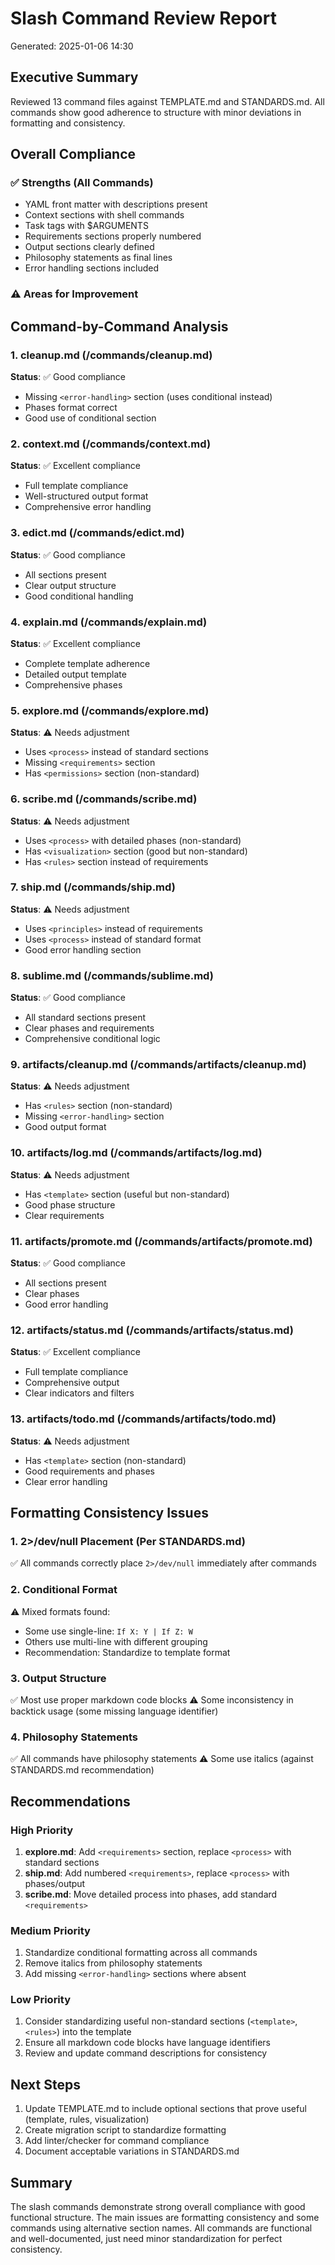 # Slash Command Review Report

Generated: 2025-01-06 14:30

## Executive Summary

Reviewed 13 command files against TEMPLATE.md and STANDARDS.md. All commands show good adherence to structure with minor deviations in formatting and consistency.

## Overall Compliance

### ✅ Strengths (All Commands)
- YAML front matter with descriptions present
- Context sections with shell commands
- Task tags with $ARGUMENTS
- Requirements sections properly numbered
- Output sections clearly defined
- Philosophy statements as final lines
- Error handling sections included

### ⚠️ Areas for Improvement

## Command-by-Command Analysis

### 1. **cleanup.md** (/commands/cleanup.md)
**Status**: ✅ Good compliance
- Missing `<error-handling>` section (uses conditional instead)
- Phases format correct
- Good use of conditional section

### 2. **context.md** (/commands/context.md)
**Status**: ✅ Excellent compliance
- Full template compliance
- Well-structured output format
- Comprehensive error handling

### 3. **edict.md** (/commands/edict.md)
**Status**: ✅ Good compliance  
- All sections present
- Clear output structure
- Good conditional handling

### 4. **explain.md** (/commands/explain.md)
**Status**: ✅ Excellent compliance
- Complete template adherence
- Detailed output template
- Comprehensive phases

### 5. **explore.md** (/commands/explore.md)
**Status**: ⚠️ Needs adjustment
- Uses `<process>` instead of standard sections
- Missing `<requirements>` section
- Has `<permissions>` section (non-standard)

### 6. **scribe.md** (/commands/scribe.md)
**Status**: ⚠️ Needs adjustment
- Uses `<process>` with detailed phases (non-standard)
- Has `<visualization>` section (good but non-standard)
- Has `<rules>` section instead of requirements

### 7. **ship.md** (/commands/ship.md)
**Status**: ⚠️ Needs adjustment
- Uses `<principles>` instead of requirements
- Uses `<process>` instead of standard format
- Good error handling section

### 8. **sublime.md** (/commands/sublime.md)
**Status**: ✅ Good compliance
- All standard sections present
- Clear phases and requirements
- Comprehensive conditional logic

### 9. **artifacts/cleanup.md** (/commands/artifacts/cleanup.md)
**Status**: ⚠️ Needs adjustment
- Has `<rules>` section (non-standard)
- Missing `<error-handling>` section
- Good output format

### 10. **artifacts/log.md** (/commands/artifacts/log.md)
**Status**: ⚠️ Needs adjustment
- Has `<template>` section (useful but non-standard)
- Good phase structure
- Clear requirements

### 11. **artifacts/promote.md** (/commands/artifacts/promote.md)
**Status**: ✅ Good compliance
- All sections present
- Clear phases
- Good error handling

### 12. **artifacts/status.md** (/commands/artifacts/status.md)
**Status**: ✅ Excellent compliance
- Full template compliance
- Comprehensive output
- Clear indicators and filters

### 13. **artifacts/todo.md** (/commands/artifacts/todo.md)
**Status**: ⚠️ Needs adjustment
- Has `<template>` section (non-standard)
- Good requirements and phases
- Clear error handling

## Formatting Consistency Issues

### 1. **2>/dev/null Placement** (Per STANDARDS.md)
✅ All commands correctly place `2>/dev/null` immediately after commands

### 2. **Conditional Format**
⚠️ Mixed formats found:
- Some use single-line: `If X: Y | If Z: W`
- Others use multi-line with different grouping
- Recommendation: Standardize to template format

### 3. **Output Structure**
✅ Most use proper markdown code blocks
⚠️ Some inconsistency in backtick usage (some missing language identifier)

### 4. **Philosophy Statements**
✅ All commands have philosophy statements
⚠️ Some use italics (against STANDARDS.md recommendation)

## Recommendations

### High Priority
1. **explore.md**: Add `<requirements>` section, replace `<process>` with standard sections
2. **ship.md**: Add numbered `<requirements>`, replace `<process>` with phases/output
3. **scribe.md**: Move detailed process into phases, add standard `<requirements>`

### Medium Priority
1. Standardize conditional formatting across all commands
2. Remove italics from philosophy statements
3. Add missing `<error-handling>` sections where absent

### Low Priority  
1. Consider standardizing useful non-standard sections (`<template>`, `<rules>`) into the template
2. Ensure all markdown code blocks have language identifiers
3. Review and update command descriptions for consistency

## Next Steps

1. Update TEMPLATE.md to include optional sections that prove useful (template, rules, visualization)
2. Create migration script to standardize formatting
3. Add linter/checker for command compliance
4. Document acceptable variations in STANDARDS.md

## Summary

The slash commands demonstrate strong overall compliance with good functional structure. The main issues are formatting consistency and some commands using alternative section names. All commands are functional and well-documented, just need minor standardization for perfect consistency.